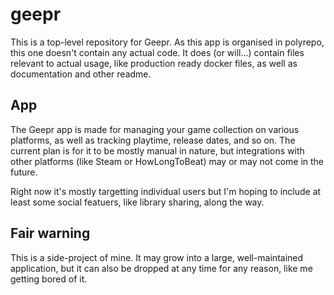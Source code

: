 # geepr
This is a top-level repository for Geepr.
As this app is organised in polyrepo, this one doesn't contain any actual code.
It does (or will...) contain files relevant to actual usage, like production ready docker files, as well as documentation and other readme.

## App

The Geepr app is made for managing your game collection on various platforms, as well as tracking playtime, release dates, and so on.
The current plan is for it to be mostly manual in nature, but integrations with other platforms (like Steam or HowLongToBeat) may or may not come in the future.

Right now it's mostly targetting individual users but I'm hoping to include at least some social featuers, like library sharing, along the way.

## Fair warning

This is a side-project of mine.
It may grow into a large, well-maintained application, but it can also be dropped at any time for any reason, like me getting bored of it.

